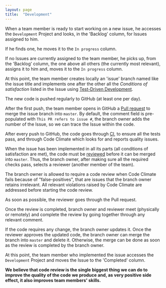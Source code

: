 ```yaml
---
layout: page
title:  "Development"
---
```


When a team member is ready to start working on a new issue, he accesses the `Development` Project and looks, in the 'Backlog' column, for Issues assigned to him.

If he finds one, he moves it to the `In progress` column.

If no Issues are currently assigned to the team member, he picks up, from the 'Backlog' column, the one above all others (the currently most relevant), assigns it to him and, moves it to the `In progress` column.

At this point, the team member creates locally an 'issue' branch named like the issue title and implements one after the other all the *Conditions of satisfaction* listed in the Issue using [Test-Driven Development](https://inforlife.github.io/process/test-driven-development.html).

The new code is pushed regularly to GitHub (at least one per day).

After the first push, the team member opens in GitHub a [Pull request](https://help.github.com/articles/using-pull-requests) to merge the issue branch into `master`. By default, the comment field is pre-populated with `This PR refers to issue #`, the branch owner adds the number of the Issue, so we can trace the Issue within the code.

After every push to GitHub, the code goes through [CI](https://inforlife.github.io/process/ci.html), to ensure all the tests pass, and through Code Climate which looks for and reports quality issues.

When the issue has been implemented in all its parts (all conditions of satisfaction are met), the code must be [reviewed](https://inforlife.github.io/process/code-review.html) before it can be merged into `master`. Thus, the branch owner, after making sure all the required checks pass, selects a reviewer (another member of the team).

The branch owner is allowed to require a code review when Code Climate fails because of "false-positives", that are issues that the branch owner retains irrelevant. All relevant violations raised by Code Climate are addressed before starting the code review.

As soon as possible, the reviewer goes through the Pull request.

Once the review is completed, branch owner and reviewer meet (physically or remotely) and complete the review by going together through any relevant comment.

If the code requires any change, the branch owner updates it. Once the reviewer approves the updated code, the branch owner can merge the branch into `master` and delete it. Otherwise, the merge can be done as soon as the review is completed by the branch owner.

At this point, the team member who implemented the issue accesses the `Development` Project and moves the Issue to the 'Completed' column.

**We believe that code review is the single biggest thing we can do to improve the quality of the code we produce and, as very positive side effect, it also improves team members' skills.**
